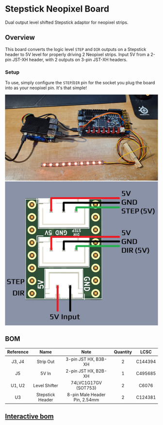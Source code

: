 # Stepstick Neopixel Board
Dual output level shifted Stepstick adaptor for neopixel strips.

## Overview
This board converts the logic level `STEP` and `DIR` outputs on a Stepstick header to 5V level for properly driving 2 Neopixel strips. Input 5V from a 2-pin JST-XH header, with 2 outputs on 3-pin JST-XH headers.

### Setup
To use, simply configure the `STEP`/`DIR` pin for the socket you plug the board into as your neopixel pin. It's that simple!

<img src="Images/Overview.jpg" width="750">

<img src="Images/Wiring.jpg" width="750">

## BOM

|  Reference  |        Name          |             Note              |  Quantity |  LCSC   |
|    :---:    |        :---:         |            :---:              |   :---:   |  :---:  |
| J3, J4      |      Strip Out       |      3-pin JST HX, B3B-XH     |     2     | C144394 |
| J5          |       5V In          |      2-pin JST HX, B2B-XH     |     1     | C495685 |
| U1, U2      |     Level Shifter    |      74LVC1G17GV (SOT753)     |     2     |  C6076  |
| U3          |   Stepstick Header   | 8-pin Male Header Pin, 2.54mm |     2     | C124381 |

## [Interactive bom](http://htmlpreview.github.io/?https://github.com/timmit99/Stepstick_Neopixel_Board/blob/main/iBOM/StepstickPixel.html)
